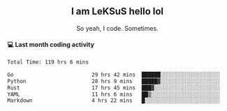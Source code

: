 <h2 align="center">I am LeKSuS hello lol</h2>
<p align="center">So yeah, I code. Sometimes.</p>

#### :computer: Last month coding activity
<!--START_SECTION:waka-->

```txt
Total Time: 119 hrs 6 mins

Go                         29 hrs 42 mins  ██████░░░░░░░░░░░░░░░░░░░   24.18 %
Python                     28 hrs 9 mins   █████▓░░░░░░░░░░░░░░░░░░░   22.93 %
Rust                       17 hrs 45 mins  ███▓░░░░░░░░░░░░░░░░░░░░░   14.45 %
YAML                       11 hrs 6 mins   ██▒░░░░░░░░░░░░░░░░░░░░░░   09.04 %
Markdown                   4 hrs 22 mins   █░░░░░░░░░░░░░░░░░░░░░░░░   03.56 %
```

<!--END_SECTION:waka-->
